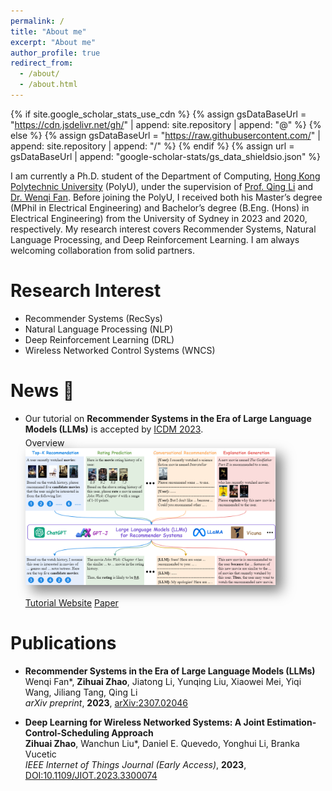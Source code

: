 ```yaml
---
permalink: /
title: "About me"
excerpt: "About me"
author_profile: true
redirect_from: 
  - /about/
  - /about.html
---
```

{% if site.google_scholar_stats_use_cdn %}
{% assign gsDataBaseUrl = "https://cdn.jsdelivr.net/gh/" | append: site.repository | append: "@" %}
{% else %}
{% assign gsDataBaseUrl = "https://raw.githubusercontent.com/" | append: site.repository | append: "/" %}
{% endif %}
{% assign url = gsDataBaseUrl | append: "google-scholar-stats/gs_data_shieldsio.json" %}

I am currently a Ph.D. student of the Department of Computing, [Hong Kong Polytechnic University](https://www.polyu.edu.hk/) (PolyU), under the supervision of [Prof. Qing Li](https://www4.comp.polyu.edu.hk/~csqli/) and [Dr. Wenqi Fan](https://wenqifan03.github.io/). Before joining the PolyU, I received both his Master’s degree (MPhil in Electrical Engineering) and Bachelor’s degree (B.Eng. (Hons) in Electrical Engineering) from the University of Sydney in 2023 and 2020, respectively. My research interest covers Recommender Systems, Natural Language Processing, and Deep Reinforcement Learning. I am always welcoming collaboration from solid partners.

Research Interest 
======
+ Recommender Systems (RecSys)
+ Natural Language Processing (NLP)
+ Deep Reinforcement Learning (DRL)
+ Wireless Networked Control Systems (WNCS) 

News 📣
======
+ Our tutorial on **Recommender Systems in the Era of Large Language Models (LLMs)** is accepted by [ICDM 2023](https://www.cloud-conf.net/icdm2023/).
  <div class='paper-box-image' style='-webkit-filter: drop-shadow(10px 10px 10px rgba(0,0,0,.5)); filter: drop-shadow(10px 10px 10px rgba(0,0,0,.5)); margin-top: 5px;'><div><div class="badge">Overview</div><img src='/images/LLMs_tasks.png' alt="sym" width="400"></div></div>
  <br> <a href="https://advanced-recommender-systems.github.io/llms_rec_tutorial/" class="button">Tutorial Website</a> <a href="/files/LLM4Rec.pdf" class="button">Paper</a> 
   
Publications
======
+ **Recommender Systems in the Era of Large Language Models (LLMs)**
  <br> Wenqi Fan\*, **Zihuai Zhao**, Jiatong Li, Yunqing Liu, Xiaowei Mei, Yiqi Wang, Jiliang Tang, Qing Li
  <br> _arXiv preprint_, **2023**, [arXiv:2307.02046](https://arxiv.org/abs/2307.02046)

+ **Deep Learning for Wireless Networked Systems: A Joint Estimation-Control-Scheduling Approach**
  <br> **Zihuai Zhao**, Wanchun Liu\*, Daniel E. Quevedo, Yonghui Li, Branka Vucetic
  <br> _IEEE Internet of Things Journal (Early Access)_, **2023**, [DOI:10.1109/JIOT.2023.3300074](https://ieeexplore.ieee.org/document/10197647)
